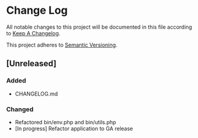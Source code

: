 # Change Log

All notable changes to this project will be documented in this file according to [Keep A Changelog](http://keepachangelog.com/).

This project adheres to [Semantic Versioning](http://semver.org/).

## [Unreleased]

### Added

- CHANGELOG.md

### Changed

- Refactored bin/env.php and bin/utils.php
- [In progress] Refactor application to GA release